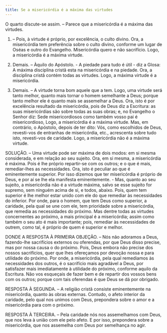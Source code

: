 ```yaml
---
title: Se a misericórdia é a máxima das virtudes
---
```


O quarto discute-se assim. – Parece que a misericórdia é a máxima das virtudes.  

1. – Pois, à virtude é próprio, por excelência, o culto divino. Ora, a misericórdia tem preferência sobre o culto divino, conforme um lugar de Oséas e outro do Evangelho. Misericórdia quero e não sacrifício. Logo, a misericórdia é a máxima virtude.  

2. Demais. – Àquilo do Apóstolo. - A piedade para tudo é útil - diz a Glosa: A máxima disciplina cristã esta na misericórdia e na piedade. Ora, a disciplina cristã contém todas as virtudes. Logo, a máxima virtude é a misericórdia.  

3. Demais. – A virtude torna bom aquele que a tem. Logo, uma virtude será tanto melhor, quanto mais tornar o homem semelhante a Deus; porque tanto melhor ele é quanto mais se assemelhar a Deus. Ora, isto é por excelência resultado da misericórdia, pois de Deus diz a Escritura: as suas misericórdias são sobre todas as suas obras; e, no Evangelho o Senhor diz: Sede misericordiosos como também vosso pai é misericordioso, Logo, a misericórdia é a máxima virtude.  Mas, em contrário, o Apóstolo, depois de ter dito: Vós, como escolhidos de Deus, revesti-vos de entranhas de misericórdia, etc., acrescenta sobre tudo isto, revesti-vos de caridade. Logo, a misericórdia não é a máxima virtude. 

SOLUÇÃO. – Uma virtude pode ser máxima de dois modos: em si mesma considerada, e em relação ao seu sujeito. Ora, em si mesma, a misericórdia é máxima. Pois é lhe próprio repartir-se com os outros; e o que é mais, remediar-lhes as necessidades. Ora, isto é peculiar ao que é eminentemente superior. Por isso dizemos que ter misericórdia é próprio de Deus, e por aí se lhe ela manifesta eminentemente. - Mas, quanto ao seu sujeito, a misericórdia não é a virtude máxima, salvo se esse sujeito for supremo, sem ninguém acima de si, e todos, abaixo. Pois, quem tem superior é lhe melhor estar unido com ele do que remediar às necessidades do inferior. Por onde, para o homem, que tem Deus como superior, a caridade, pela qual se une com ele, tem prioridade sobre a misericórdia, que remedia as necessidades do próximo. Mas dentre todas as virtudes concernentes ao próximo, a mais principal é a misericórdia; assim como também o seu ato é mais importante; pois, remediar às necessidades de outrem, como tal, é próprio de quem é superior e melhor.  

DONDE A RESPOSTA À PRIMEIRA OBJEÇÃO. – Nós não adoramos a Deus, fazendo-lhe sacrifícios externos ou oferendas, por que Deus disso precise, mas por nossa causa o do próximo. Pois, Deus embora não precise dos nossos sacrifícios, quer que lhes ofereçamos por devoção nossa e para utilidade do próximo. Por onde, a misericórdia, pela qual remediamos às necessidades dos outros, é o sacrifício mais agradável a Deus, por satisfazer mais imediatamente à utilidade do próximo, conforme aquilo da Escritura. Não vos esqueçais de fazer bem e de repartir dos vossos bens com os outros; porque com tais oferendas é que Deus se dá por obrigado.  

RESPOSTA À SEGUNDA. – A religião cristã consiste eminentemente na misericórdia, quanto às obras externas. Contudo, o afeto interior da caridade, pelo qual nos unimos com Deus, prepondera sobre o amor e a misericórdia para com o próximo.  

RESPOSTA À TERCEIRA. – Pela caridade nós nos assemelhamos com Deus, que nos leva à união com ele pelo afeto. E por isso, prepondera sobre a misericórdia, que nos assemelha com Deus por semelhança no agir.